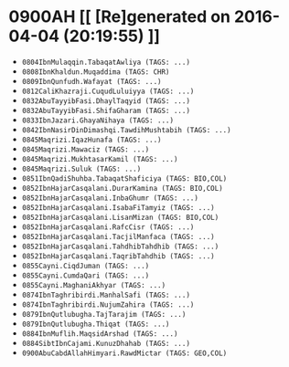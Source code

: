 # 0900AH [[ [Re]generated on 2016-04-04 (20:19:55) ]]

* `0804IbnMulaqqin.TabaqatAwliya (TAGS: ...)`
* `0808IbnKhaldun.Muqaddima (TAGS: CHR)`
* `0809IbnQunfudh.Wafayat (TAGS: ...)`
* `0812CaliKhazraji.CuqudLuluiyya (TAGS: ...)`
* `0832AbuTayyibFasi.DhaylTaqyid (TAGS: ...)`
* `0832AbuTayyibFasi.ShifaGharam (TAGS: ...)`
* `0833IbnJazari.GhayaNihaya (TAGS: ...)`
* `0842IbnNasirDinDimashqi.TawdihMushtabih (TAGS: ...)`
* `0845Maqrizi.IqazHunafa (TAGS: ...)`
* `0845Maqrizi.Mawaciz (TAGS: ...)`
* `0845Maqrizi.MukhtasarKamil (TAGS: ...)`
* `0845Maqrizi.Suluk (TAGS: ...)`
* `0851IbnQadiShuhba.TabaqatShaficiya (TAGS: BIO,COL)`
* `0852IbnHajarCasqalani.DurarKamina (TAGS: BIO,COL)`
* `0852IbnHajarCasqalani.InbaGhumr (TAGS: ...)`
* `0852IbnHajarCasqalani.IsabaFiTamyiz (TAGS: ...)`
* `0852IbnHajarCasqalani.LisanMizan (TAGS: BIO,COL)`
* `0852IbnHajarCasqalani.RafcCisr (TAGS: ...)`
* `0852IbnHajarCasqalani.TacjilManfaca (TAGS: ...)`
* `0852IbnHajarCasqalani.TahdhibTahdhib (TAGS: ...)`
* `0852IbnHajarCasqalani.TaqribTahdhib (TAGS: ...)`
* `0855Cayni.CiqdJuman (TAGS: ...)`
* `0855Cayni.CumdaQari (TAGS: ...)`
* `0855Cayni.MaghaniAkhyar (TAGS: ...)`
* `0874IbnTaghribirdi.ManhalSafi (TAGS: ...)`
* `0874IbnTaghribirdi.NujumZahira (TAGS: ...)`
* `0879IbnQutlubugha.TajTarajim (TAGS: ...)`
* `0879IbnQutlubugha.Thiqat (TAGS: ...)`
* `0884IbnMuflih.MaqsidArshad (TAGS: ...)`
* `0884SibtIbnCajami.KunuzDhahab (TAGS: ...)`
* `0900AbuCabdAllahHimyari.RawdMictar (TAGS: GEO,COL)`
